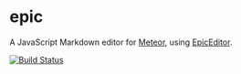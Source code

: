 epic
====

A JavaScript Markdown editor for [Meteor](https://github.com/meteor/meteor), using [EpicEditor](https://github.com/OscarGodson/EpicEditor).

[![Build Status](https://travis-ci.org/d4nyll/epic.svg?branch=master)](https://travis-ci.org/d4nyll/epic)

